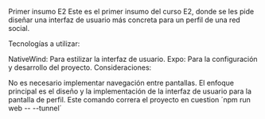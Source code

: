 Primer insumo E2
Este es el primer insumo del curso E2, donde se les pide diseñar una interfaz de usuario más concreta para un perfil de una red social.

Tecnologías a utilizar:

NativeWind: Para estilizar la interfaz de usuario.
Expo: Para la configuración y desarrollo del proyecto.
Consideraciones:

No es necesario implementar navegación entre pantallas.
El enfoque principal es el diseño y la implementación de la interfaz de usuario para la pantalla de perfil.
Este comando correra el proyecto en cuestion ´npm run web -- --tunnel´